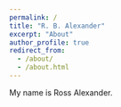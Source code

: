 ```yaml
---
permalink: /
title: "R. B. Alexander"
excerpt: "About"
author_profile: true
redirect_from: 
  - /about/
  - /about.html
---
```


My name is Ross Alexander.
